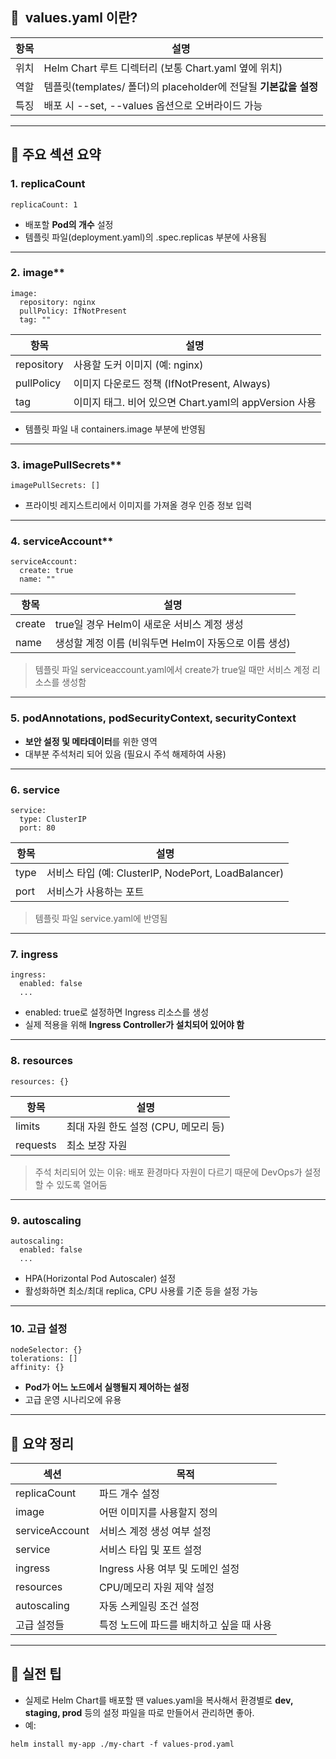 ## **📄**  values.yaml 이란?

|**항목**|**설명**|
|---|---|
|위치|Helm Chart 루트 디렉터리 (보통 Chart.yaml 옆에 위치)|
|역할|템플릿(templates/ 폴더)의 placeholder에 전달될 **기본값을 설정**|
|특징|배포 시 --set, --values 옵션으로 오버라이드 가능|

---

## **🧭 주요 섹션 요약**

### **1.** **replicaCount**

```
replicaCount: 1
```

- 배포할 **Pod의 개수** 설정
- 템플릿 파일(deployment.yaml)의 .spec.replicas 부분에 사용됨

---
### **2.** image**

```
image:
  repository: nginx
  pullPolicy: IfNotPresent
  tag: ""
```

|**항목**|**설명**|
|---|---|
|repository|사용할 도커 이미지 (예: nginx)|
|pullPolicy|이미지 다운로드 정책 (IfNotPresent, Always)|
|tag|이미지 태그. 비어 있으면 Chart.yaml의 appVersion 사용|

- 템플릿 파일 내 containers.image 부분에 반영됨

---

### **3.** imagePullSecrets**

```
imagePullSecrets: []
```

- 프라이빗 레지스트리에서 이미지를 가져올 경우 인증 정보 입력

---

### **4.** serviceAccount**

```
serviceAccount:
  create: true
  name: ""
```

|**항목**|**설명**|
|---|---|
|create|true일 경우 Helm이 새로운 서비스 계정 생성|
|name|생성할 계정 이름 (비워두면 Helm이 자동으로 이름 생성)|

> 템플릿 파일 serviceaccount.yaml에서 create가 true일 때만 서비스 계정 리소스를 생성함

---

### **5. podAnnotations, podSecurityContext, securityContext**

- **보안 설정 및 메타데이터**를 위한 영역
- 대부분 주석처리 되어 있음 (필요시 주석 해제하여 사용)

---

### **6.** **service**

```
service:
  type: ClusterIP
  port: 80
```

|**항목**|**설명**|
|---|---|
|type|서비스 타입 (예: ClusterIP, NodePort, LoadBalancer)|
|port|서비스가 사용하는 포트|

> 템플릿 파일 service.yaml에 반영됨

---

### **7.** **ingress**

```
ingress:
  enabled: false
  ...
```

- enabled: true로 설정하면 Ingress 리소스를 생성
- 실제 적용을 위해 **Ingress Controller가 설치되어 있어야 함**

---
### **8.** **resources**

```
resources: {}
```

|**항목**|**설명**|
|---|---|
|limits|최대 자원 한도 설정 (CPU, 메모리 등)|
|requests|최소 보장 자원|

> 주석 처리되어 있는 이유: 배포 환경마다 자원이 다르기 때문에 DevOps가 설정할 수 있도록 열어둠

---

### **9.** **autoscaling**

```
autoscaling:
  enabled: false
  ...
```

- HPA(Horizontal Pod Autoscaler) 설정
- 활성화하면 최소/최대 replica, CPU 사용률 기준 등을 설정 가능

---

### **10. 고급 설정**

```
nodeSelector: {}
tolerations: []
affinity: {}
```

- **Pod가 어느 노드에서 실행될지 제어하는 설정**
- 고급 운영 시나리오에 유용

---
## **🧠 요약 정리**

|**섹션**|**목적**|
|---|---|
|replicaCount|파드 개수 설정|
|image|어떤 이미지를 사용할지 정의|
|serviceAccount|서비스 계정 생성 여부 설정|
|service|서비스 타입 및 포트 설정|
|ingress|Ingress 사용 여부 및 도메인 설정|
|resources|CPU/메모리 자원 제약 설정|
|autoscaling|자동 스케일링 조건 설정|
|고급 설정들|특정 노드에 파드를 배치하고 싶을 때 사용|

---

## **📌 실전 팁**

- 실제로 Helm Chart를 배포할 땐 values.yaml을 복사해서 환경별로 **dev, staging, prod** 등의 설정 파일을 따로 만들어서 관리하면 좋아.
- 예:

```
helm install my-app ./my-chart -f values-prod.yaml
```

